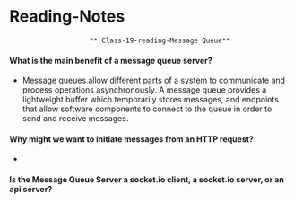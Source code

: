 # Reading-Notes

                        ** Class-19-reading-Message Queue**



#### What is the main benefit of a message queue server?

* Message queues allow different parts of a system to communicate and process operations asynchronously. A message queue provides a lightweight buffer which temporarily stores messages, and endpoints that allow software components to connect to the queue in order to send and receive messages.

#### Why might we want to initiate messages from an HTTP request?

*

#### Is the Message Queue Server a socket.io client, a socket.io server, or an api server?
